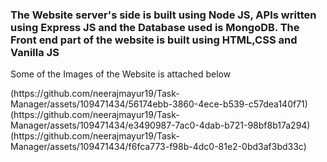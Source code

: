 <h3>The Website server's side is built using Node JS, APIs written using Express JS and the Database used is MongoDB. The Front end part of the website is built using HTML,CSS 
  and Vanilla JS</h3>
  <p>Some of the Images of the Website is attached below</p>
<img>(https://github.com/neerajmayur19/Task-Manager/assets/109471434/56174ebb-3860-4ece-b539-c57dea140f71)
(https://github.com/neerajmayur19/Task-Manager/assets/109471434/e3490987-7ac0-4dab-b721-98bf8b17a294)
(https://github.com/neerajmayur19/Task-Manager/assets/109471434/f6fca773-f98b-4dc0-81e2-0bd3af3bd33c)
</img>
